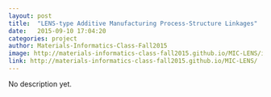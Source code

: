 ```yaml
---
layout: post
title:  "LENS-type Additive Manufacturing Process-Structure Linkages"
date:   2015-09-10 17:04:20
categories: project
author: Materials-Informatics-Class-Fall2015
image: http://materials-informatics-class-fall2015.github.io/MIC-LENS/img/lens-450-3d-printer-repairing-case.png
link: http://materials-informatics-class-fall2015.github.io/MIC-LENS/
---
```

No description yet.